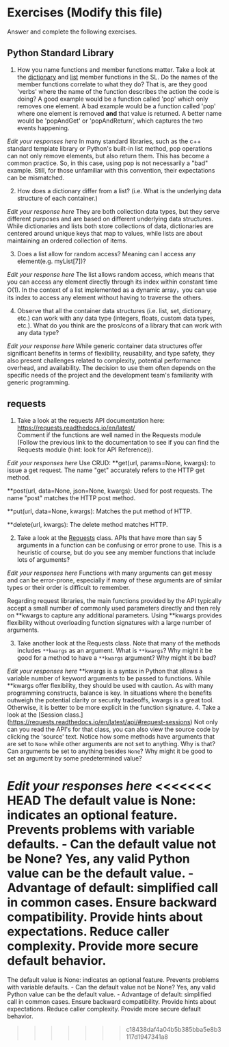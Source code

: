 # Exercises (Modify this file)

Answer and complete the following exercises.

## Python Standard Library

1. How you name functions and member functions matter. Take a look at the [dictionary](https://docs.python.org/3/library/stdtypes.html#typesmapping) 
and [list](https://docs.python.org/3/library/stdtypes.html#sequence-types-list-tuple-range) member functions in the SL. 
Do the names of the member functions correlate to what they do? That is, are they good 'verbs' where the name of the function describes the action the code is doing? A good example would be a function called 'pop' which only removes one element. A bad example would be a function called 'pop' where one element is removed **and** that value is returned. A better name would be 'popAndGet' or 'popAndReturn', which captures the two events happening.

*Edit your responses here*
In many standard libraries, such as the c++ standard template library or Python's built-in list method, pop operations can not only remove elements, but also return them. This has become a common practice. So, in this case, using pop is not necessarily a "bad" example. Still, for those unfamiliar with this convention, their expectations can be mismatched.


2. How does a dictionary differ from a list? (i.e. What is the underlying data structure of each container.)

*Edit your response here*
They are both collection data types, but they serve different purposes and are based on different underlying data structures. While dictionaries and lists both store collections of data, dictionaries are centered around unique keys that map to values, while lists are about maintaining an ordered collection of items. 

3. Does a list allow for random access? Meaning can I access any element(e.g. myList[7])?

*Edit your response here*
The list allows random access, which means that you can access any element directly through its index within constant time O(1). In the context of a list implemented as a dynamic array，you can use its index to access any element without having to traverse the others.

4. Observe that all the container data structures (i.e. list, set, dictionary, etc.) can work with any data type (integers, floats, custom data types, etc.). 
What do you think are the pros/cons of a library that can work with any data type?

*Edit your response here*
While generic container data structures offer significant benefits in terms of flexibility, reusability, and type safety, they also present challenges related to complexity, potential performance overhead, and availability. The decision to use them often depends on the specific needs of the project and the development team's familiarity with generic programming.
## requests

1. Take a look at the requests API documentation here: https://requests.readthedocs.io/en/latest/  
Comment if the functions are well named in the Requests module (Follow the previous link to the documentation to see if you can find the Requests module (hint: look for API Reference)).

*Edit your responses here*
Use CRUD: **get(url, params=None, kwargs): to issue a get request. The name "get" accurately refers to the HTTP get method.



**post(url, data=None, json=None, kwargs): Used for post requests. The name "post" matches the HTTP post method.



**put(url, data=None, kwargs): Matches the put method of HTTP.



**delete(url, kwargs): The delete method matches HTTP.

2. Take a look at the [Requests](https://requests.readthedocs.io/en/latest/api/#lower-level-classes) class. APIs that have more than say 5 arguments in a function can be confusing or error prone to use. This is a heuristic of course, but do you see any member functions that include lots of arguments?

*Edit your responses here*
Functions with many arguments can get messy and can be error-prone, especially if many of these arguments are of similar types or their order is difficult to remember.

Regarding request libraries, the main functions provided by the API typically accept a small number of commonly used parameters directly and then rely on **kwargs to capture any additional parameters. Using **kwargs provides flexibility without overloading function signatures with a large number of arguments.

3. Take another look at the Requests class. Note that many of the methods includes `**kwargs` as an argument. What is `**kwargs`? Why might it be good for a method to have a `**kwargs` argument? Why might it be bad?  

*Edit your responses here*
**kwargs is a syntax in Python that allows a variable number of keyword arguments to be passed to functions. While **kwargs offer flexibility, they should be used with caution. As with many programming constructs, balance is key. In situations where the benefits outweigh the potential clarity or security tradeoffs, kwargs is a great tool. Otherwise, it is better to be more explicit in the function signature.
4. Take a look at the [Session class.] (https://requests.readthedocs.io/en/latest/api/#request-sessions) Not only can you read the API's for that class, you can also view the source code by clicking the 'source' text. 
Notice how some methods have arguments that are set to `None` while other arguments are not set to anything. Why is that? Can arguments be set to anything besides `None`? Why might it be good to set an argument by some predetermined value?


*Edit your responses here*
<<<<<<< HEAD
The default value is None: indicates an optional feature. Prevents problems with variable defaults. - Can the default value not be None? Yes, any valid Python value can be the default value. - Advantage of default: simplified call in common cases. Ensure backward compatibility. Provide hints about expectations. Reduce caller complexity. Provide more secure default behavior.
=======
The default value is None: indicates an optional feature. Prevents problems with variable defaults. - Can the default value not be None? Yes, any valid Python value can be the default value. - Advantage of default: simplified call in common cases. Ensure backward compatibility. Provide hints about expectations. Reduce caller complexity. Provide more secure default behavior.
>>>>>>> c18438daf4a04b5b385bba5e8b3117d1947341a8
